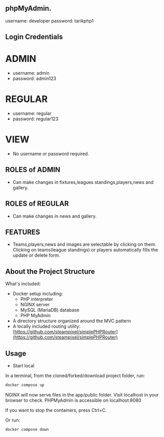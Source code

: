 ## phpMyAdmin.
username: developer
password: tarikphp1

## Login Credentials
# ADMIN  
- username: admin
- password: admin123

# REGULAR 
- username: regular
- password: regular123

# VIEW
- No username or password required.

## ROLES of ADMIN
- Can make changes in fixtures,leagues standings,players,news and gallery.
## ROLES of REGULAR 
- Can make changes in news and gallery.
## FEATURES
- Teams,players,news and images are selectable by clicking on them. Clicking on teams(league standings) or players automatically fills the update or delete form.




## About the Project Structure
What's included:

- Docker setup including:
  - PHP interpreter
  - NGINX server
  - MySQL (MariaDB) database
  - PHP MyAdmin
- A directory structure organized around the MVC pattern
- A locally included routing utility: [https://github.com/steampixel/simplePHPRouter](https://github.com/steampixel/simplePHPRouter)

## Usage
- Start local

In a terminal, from the cloned/forked/download project folder, run:

```bash
docker compose up
```

NGINX will now serve files in the app/public folder. Visit localhost in your browser to check.
PHPMyAdmin is accessible on localhost:8080

If you want to stop the containers, press Ctrl+C.

Or run:

```bash
docker compose down
```


